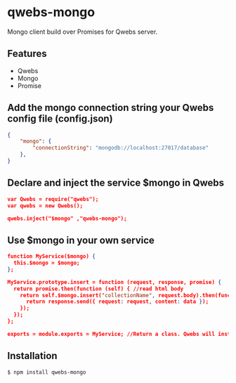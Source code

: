 # qwebs-mongo
Mongo client build over Promises for Qwebs server.

## Features

  * Qwebs
  * Mongo
  * Promise
    
## Add the mongo connection string your Qwebs config file (config.json)
```json
{
	"mongo": {
        "connectionString": "mongodb://localhost:27017/database"
    },
}
```

## Declare and inject the service $mongo in Qwebs

```json
var Qwebs = require("qwebs");
var qwebs = new Qwebs();

qwebs.inject("$mongo" ,"qwebs-mongo");
```

## Use $mongo in your own service

```json
function MyService($mongo) {
  this.$mongo = $mongo;
};

MyService.prototype.insert = function (request, response, promise) {
  return promise.then(function (self) { //read html body
    return self.$mongo.insert("collectionName", request.body).then(function (data) {
      return response.send({ request: request, content: data });
    });
  });
};

exports = module.exports = MyService; //Return a class. Qwebs will instanciate it;
```
  
## Installation

```bash
$ npm install qwebs-mongo
```
